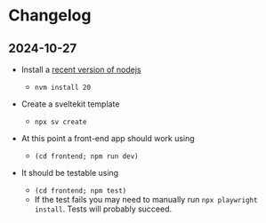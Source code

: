 # Changelog


## 2024-10-27

* Install a [recent version of nodejs](https://nodejs.org/en/download/package-manager)
  * `nvm install 20`

* Create a sveltekit template
  * `npx sv create`

* At this point a front-end app should work using 
  * `(cd frontend; npm run dev)`
* It should be testable using
  * `(cd frontend; npm test)`
  * If the test fails you may need to manually run `npx playwright install`.   Tests will probably succeed.



